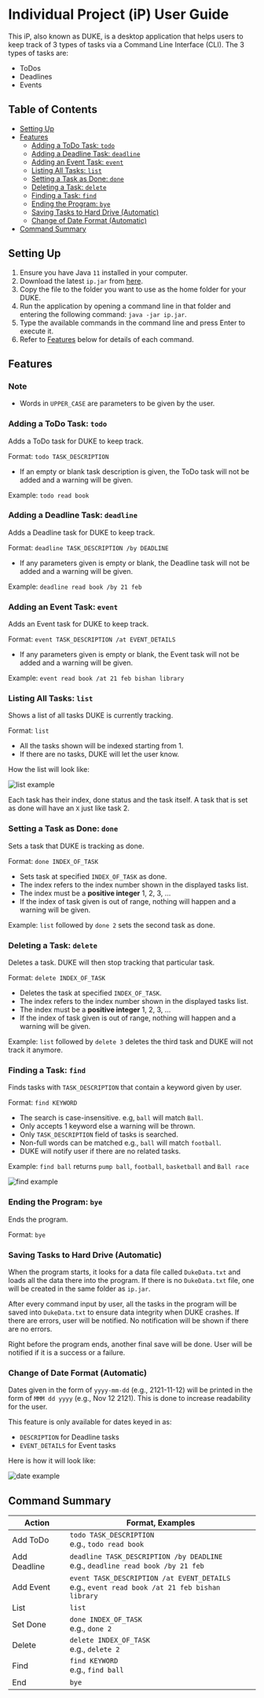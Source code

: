 # Individual Project (iP) User Guide

This iP, also known as DUKE, is a desktop application that helps users to keep track of 3 types of tasks via a
Command Line Interface (CLI). The 3 types of tasks are:
- ToDos
- Deadlines
- Events

## Table of Contents

- [Setting Up](#setting-up)
- [Features](#features)
    - [Adding a ToDo Task: `todo`](#adding-a-todo-task-todo)
    - [Adding a Deadline Task: `deadline`](#adding-a-deadline-task-deadline)
    - [Adding an Event Task: `event`](#adding-an-event-task-event)
    - [Listing All Tasks: `list`](#listing-all-tasks-list)
    - [Setting a Task as Done: `done`](#setting-a-task-as-done-done)
    - [Deleting a Task: `delete`](#deleting-a-task-delete)
    - [Finding a Task: `find`](#finding-a-task-find)
    - [Ending the Program: `bye`](#ending-the-program-bye)
    - [Saving Tasks to Hard Drive (Automatic)](#saving-tasks-to-hard-drive-automatic)
    - [Change of Date Format (Automatic)](#change-of-date-format-automatic)
- [Command Summary](#command-summary)

## Setting Up

1. Ensure you have Java `11` installed in your computer.
2. Download the latest `ip.jar` from [here](https://github.com/AnShengLee/ip/releases).
3. Copy the file to the folder you want to use as the home folder for your DUKE.
4. Run the application by opening a command line in that folder and entering the following command: `java -jar ip.jar`.
5. Type the available commands in the command line and press Enter to execute it.
6. Refer to [Features](#features) below for details of each command.

## Features
### Note
- Words in `UPPER_CASE` are parameters to be given by the user.

### Adding a ToDo Task: `todo`
Adds a ToDo task for DUKE to keep track.

Format: `todo TASK_DESCRIPTION`

- If an empty or blank task description is given, the ToDo task will not be
  added and a warning will be given.

Example: `todo read book`

### Adding a Deadline Task: `deadline`
Adds a Deadline task for DUKE to keep track.

Format: `deadline TASK_DESCRIPTION /by DEADLINE`

- If any parameters given is empty or blank, the Deadline task will not be
  added and a warning will be given.

Example: `deadline read book /by 21 feb`

### Adding an Event Task: `event`
Adds an Event task for DUKE to keep track.

Format: `event TASK_DESCRIPTION /at EVENT_DETAILS`

- If any parameters given is empty or blank, the Event task will not be
  added and a warning will be given.

Example: `event read book /at 21 feb bishan library`

### Listing All Tasks: `list`
Shows a list of all tasks DUKE is currently tracking.

Format: `list`

- All the tasks shown will be indexed starting from 1.
- If there are no tasks, DUKE will let the user know.

How the list will look like:

![list example](ip_list_example.png)

Each task has their index, done status and the task itself. A task that is set as done will have an `X` just like
task 2.

### Setting a Task as Done: `done`
Sets a task that DUKE is tracking as done.

Format: `done INDEX_OF_TASK`

- Sets task at specified `INDEX_OF_TASK` as done.
- The index refers to the index number shown in the displayed tasks list.
- The index must be a **positive integer** 1, 2, 3, …
- If the index of task given is out of range, nothing will happen and a warning will be given.

Example: `list` followed by `done 2` sets the second task as done.

### Deleting a Task: `delete`
Deletes a task. DUKE will then stop tracking that particular task.

Format: `delete INDEX_OF_TASK`

- Deletes the task at specified `INDEX_OF_TASK`.
- The index refers to the index number shown in the displayed tasks list.
- The index must be a **positive integer** 1, 2, 3, …
- If the index of task given is out of range, nothing will happen and a warning will be given.

Example: `list` followed by `delete 3` deletes the third task and DUKE will not track it anymore.

### Finding a Task: `find`
Finds tasks with `TASK_DESCRIPTION` that contain a keyword given by user.

Format: `find KEYWORD`

- The search is case-insensitive. e.g, `ball` will match `Ball`.
- Only accepts 1 keyword else a warning will be thrown.
- Only `TASK_DESCRIPTION` field of tasks is searched.
- Non-full words can be matched e.g., `ball` will match `football`.
- DUKE will notify user if there are no related tasks.

Example: `find ball` returns `pump ball`, `football`, `basketball` and `Ball race`

![find example](find_example.png)

### Ending the Program: `bye`
Ends the program.

Format: `bye`

### Saving Tasks to Hard Drive (Automatic)
When the program starts, it looks for a data file called `DukeData.txt` and loads all the data there into the program.
If there is no `DukeData.txt` file, one will be created in the same folder as `ip.jar`.

After every command input by user, all the tasks in the program will be saved into `DukeData.txt` to ensure data
integrity when DUKE crashes. If there are errors, user will be notified. No notification will be shown if there
are no errors.

Right before the program ends, another final save will be done. User will be notified if it is
a success or a failure.

### Change of Date Format (Automatic)
Dates given in the form of `yyyy-mm-dd` (e.g., 2121-11-12) will be printed in the form of `MMM dd yyyy`
(e.g., Nov 12 2121). This is done to increase readability for the user.

This feature is only available for dates keyed in as:
- `DESCRIPTION` for Deadline tasks
- `EVENT_DETAILS` for Event tasks

Here is how it will look like:

![date example](date_example.png)

## Command Summary
| Action | Format, Examples |
| ------------ | ------------- |
| Add ToDo | `todo TASK_DESCRIPTION` <br /> e.g., `todo read book` |
| Add Deadline | `deadline TASK_DESCRIPTION /by DEADLINE` <br /> e.g., `deadline read book /by 21 feb` |
| Add Event | `event TASK_DESCRIPTION /at EVENT_DETAILS` <br /> e.g., `event read book /at 21 feb bishan library` |
| List | `list` |
| Set Done | `done INDEX_OF_TASK` <br /> e.g., `done 2` |
| Delete | `delete INDEX_OF_TASK` <br /> e.g., `delete 2` |
| Find | `find KEYWORD` <br /> e.g., `find ball` |
| End | `bye` |
